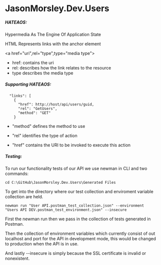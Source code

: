 # JasonMorsley.Dev.Users

##### HATEAOS:
Hypermedia As The Engine Of Application State

HTML Represents links with the anchor element

 <a href="uri",rel="type",type="media type">
* href: contains the uri
* rel: describes how the link relates to the resource
* type describes the media type

##### Supporting HATEAOS:

      "links": [
        {
          "href": http://host/api/users/guid,
          "rel": "GetUsers",
          "method": "GET"
        }

* "method" defines the method to use

* "rel" identifies the type of action

* "href" contains the URI to be invoked to execute this action


##### Testing:

To run our functionality tests of our API we use newman in CLI and two commands:

```cd C:\GitHub\JasonMorsley.Dev.Users\Generated Files```

To get into the directory where our test collection and enviroment variable collection are held.

```newman run "User API.postman_test_collection.json" --environment "Users API DEV.postman_test_environment.json" --insecure```

First the newman run then we pass in the collection of tests generated in Postman.

Then the collection of environment variables which currently consist of
out localhost and port for the API in development mode, this would be changed to production
when the API is in use.

And lastly --insecure is simply because the SSL certificate is invalid or nonexistent.
